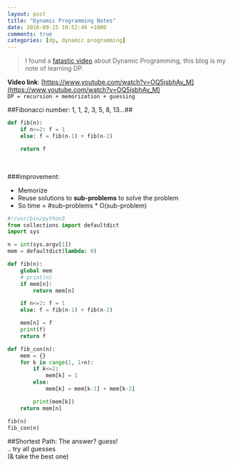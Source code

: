 ```yaml
---
layout: post
title: "Dynamic Programming Notes"
date: 2016-09-15 10:52:49 +1000
comments: true
categories: [dp, dynamic programming]
---
```


> I found a [fatastic video](https://www.youtube.com/watch?v=OQ5jsbhAv_M) about Dynamic Programming, this blog is my note of learning DP.

<!--more-->

   
**Video link**: [https://www.youtube.com/watch?v=OQ5jsbhAv_M](https://www.youtube.com/watch?v=OQ5jsbhAv_M)    
`DP = recursion + memorization + guessing`      


##Fibonacci number: 1, 1, 2, 3, 5, 8, 13...##
``` python
def fib(n):
    if n<=2: f = 1
    else: f = fib(n-1) + fib(n-2)

    return f
```
<br>

###improvement: 
- Memorize
- Reuse solutions to **sub-problems** to solve the problem    
- So time = #sub-problems * O(sub-problem)    
``` python
#!/usr/bin/python3
from collections import defaultdict
import sys

n = int(sys.argv[1])
mem = defaultdict(lambda: 0)

def fib(n):
    global mem
    # print(n)
    if mem[n]:
        return mem[n]

    if n<=2: f = 1
    else: f = fib(n-1) + fib(n-2)

    mem[n] = f
    print(f)
    return f

def fib_con(n):
    mem = {}
    for k in range(1, 1+n):
        if k<=2:
            mem[k] = 1
        else:
            mem[k] = mem[k-1] + mem[k-2]

        print(mem[k])
    return mem[n]

fib(n)
fib_con(n)

```

##Shortest Path:
The answer? guess!   
.. try all guesses    
(& take the best one)    
 

